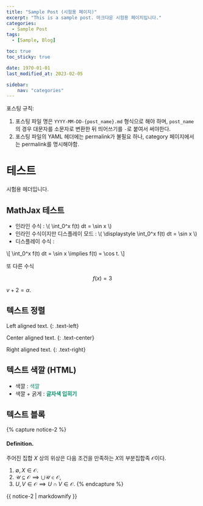 ```yaml
---
title: "Sample Post (시험용 페이지)"                                 
excerpt: "This is a sample post. 마크다운 시험용 페이지입니다."       
categories:                                                          
  - Sample Post
tags:                                                              
  - [Sample, Blog]

toc: true
toc_sticky: true

date: 1970-01-01
last_modified_at: 2023-02-05

sidebar:
    nav: "categories"
---
```


포스팅 규칙:

1. 포스팅 파일 명은 `YYYY-MM-DD-{post_name}.md` 형식으로 해야 하며, `post_name`의 경우 대문자를 소문자로 변환한 뒤 띄어쓰기를 `-`로 붙여서 써야한다. 
2. 포스팅 파일의 YAML 헤더에는 permalink가 불필요 하나, category 페이지에서는 permalink를 명시해야함. 


# 테스트

시험용 헤더입니다. 

## MathJax 테스트

- 인라인 수식 : \\( \int_0^x f(t) dt = \sin x \\)
- 인라인 수식이지만 디스플레이 모드 : \\( \displaystyle \int_0^x f(t) dt = \sin x \\)
- 디스플레이 수식 : 

\\[
    \int_0^x f(t) dt = \sin x \implies f(t) = \cos t.
    \\]

또 다른 수식

$$
f(x) = 3
$$

$v+2 = \alpha$. 

## 텍스트 정렬

Left aligned text.
{: .text-left}

Center aligned text.
{: .text-center}

Right aligned text.
{: .text-right}

## 텍스트 색깔 (HTML)

- 색깔 : <span style="color: #088A68"> 색깔 </span>
- 색깔 + 굵게 : <span style="color:#088A68"><b>글자색 입히기</b></span>

## 텍스트 블록

{% capture notice-2 %}
#### Definition.

주어진 집합 $X$ 상의 위상은 다음 조건을 만족하는 $X$의 부분집합족 $\mathcal O$이다. 
1. $\emptyset, X \in \mathcal O$.
2. $\mathscr U \subseteq \mathcal O \implies \bigcup \mathscr U \in \mathcal O$,
3. $U,V \in \mathcal O \implies U\cap V \in \mathcal O$.
{% endcapture %}

<div class="notice">{{ notice-2 | markdownify }}</div>

